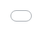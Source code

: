 <!-- .slide: data-background="img/kotoba-logo-bg.png""-->
<!-- .slide: data-background-size="contain"-->
<!-- .slide: data-background-opacity="0.5"-->

## RN (等)でRealtime
## Voice AIプロダクトを作る

darai: Kotoba Technologies

@React Native Meetup #21

<!-- title/アプリ紹介 -->
<a href="https://apps.apple.com/app/id6740851285" target="_blank"><img src="./img/dotsu.png" width="80" height="80"/></a>

---

<!-- .slide: data-background="img/kotoba-logo-bg.png""-->
<!-- .slide: data-background-size="contain"-->
<!-- .slide: data-background-opacity="0.5"-->

<iframe src="./index.html" style="position:fixed; top:0; left:0; bottom:0; right:0; width:100%; height:100%; border:none; margin:0; padding:0; overflow:hidden; z-index:999999; min-height: 660px;">

---

<!-- .slide: data-background="img/kotoba-logo-bg.png""-->
<!-- .slide: data-background-size="contain"-->
<!-- .slide: data-background-opacity="0.1"-->

## bare ReactNative 採用理由

---

<!-- .slide: data-background="img/kotoba-logo-bg.png""-->
<!-- .slide: data-background-size="contain"-->
<!-- .slide: data-background-opacity="0.1"-->

1. Next.js でWebのDemo
1. (bare) ReactNative (v76) でiOS & Web Product
  - Web はviteで
1. tauri でMac & Windows Product
  - ReactNative Windows & Mac は? :thinking_face:

<hr/>

- プロダクト化はマルチプラットフォームで！
- 少人数(1,2人)なのでコードを共通化したい
- Audio Streamingライブラリはnativeをいじりたくてbare選択
  - SafariやWebView では後述の課題

Note: Kotobaテクノロジーズでは、iOSアプリ/デスクトップアプリ/ウェブアプリで音声AIプロダクトを開発しています。
専属エンジニアは自分1人です。なのでワンコードですべてのプラットフォームで使えるソリューションを探していました。

---

<!-- .slide: data-background="img/system_audio.png""-->
<!-- .slide: data-background-size="contain"-->
<!-- .slide: data-background-position="right"-->
<!-- .slide: data-background-opacity="0.3"-->

### Tauri (v2) も使い始めた

- 要件: システムオーディオ取りたい
  - iOS AUE/Android AudioPlaybackCaptureはコラボ前提
  - BlackHole/VB-Cable 無しで音声キャプチャしたい
  - OSX: [Audio Tap API](https://developer.apple.com/documentation/coreaudio/capturing-system-audio-with-core-audio-taps)
    - Web Audio API/MediaDevices APIのデバイスとは別
    - [Electronではサポート外](https://www.electronjs.org/ja/docs/latest/api/desktop-capturer#caveats)
- どのエコシステムでも1コードじゃ済まない
  - 拡張子でimport moduleが変わるのは素晴らしいけれど

エコシステム比較 | fork | star | latest commit
--- | --- | --- | ---
[Tauri](https://github.com/tauri-apps/tauri) | 2.8k | 91.4k | 5h
[RN win](https://github.com/microsoft/react-native-windows) | 1.2k | 16.7k | 2days
[RN mac](https://github.com/microsoft/react-native-macos) | 146 | 3.8k | 3days

Note: 

Audio Unit Extensions: AUE 旧Inter-App Audio: IAA, audiobusなどDTM向け.他のアプリのオーディオ出力をキャプチャしてミキシングすることが可能

Picture in Picture+Dotsuで音声を取れないか？=>試したら片方が強制的にオフになり不可

Android manifest: allowAudioPlaybackCapture
AudioPlaybackCapture APIを使えば可能だが、キャプチャ元のアプリの明示的な許可設定が必要
ほとんどのアプリが不可な様子。chromium系は一括でfalseぽい
https://source.chromium.org/chromium/chromium/src/+/main:chrome/android/java/AndroidManifest.xml;l=214;bpv=1;bpt=0;drc=cc2a44eb4b27f696db7cd142be203d5aca9f2bdc

tauri
backendがrustでC系と結合しやすいため、win/macのネイティブAPIを触るには良い
Electronではシステム音声キャプチャがサポート外であることはドキュメントに書かれている

ネイティブAPIを触る必要があるなら、ネイティブ実装の方がシンプルで早いかと
- Tauriなら、メモリ、所有権、スレッド間共有あたりを丁寧にやらないと死ぬことがわかった（あとデバッグがむずい）

------

<!-- .slide: data-background="img/system_audio.png""-->
<!-- .slide: data-background-size="contain"-->
<!-- .slide: data-background-position="right"-->

---

<!-- .slide: data-background="img/kotoba-logo-bg.png""-->
<!-- .slide: data-background-size="contain"-->
<!-- .slide: data-background-opacity="0.1"-->

### Appendix. Expo機能をbare RNで使う

- OTAアップデート
  - [MicroSoft code push](https://github.com/microsoft/code-push-server): サービス終了、OSS化
  - [react-native-ota-hot-update](https://github.com/vantuan88291/react-native-ota-hot-update): 40 fork/419 star
  - [hot-updater](https://github.com/gronxb/hot-updater): 41 fork/541 star
    - どちらもNew architecture対応
- Clerk
  - [`@clerk/clerk-expo`](https://clerk.com/docs/references/expo/overview): 公式SDK
  - bare RNから使うにはProviderを作って `@clerk/clerk-react` を
  
Note: 野良実装を参考. star 0だけど実装は参考になる

---

<!-- .slide: data-background="img/kotoba-logo-bg.png""-->
<!-- .slide: data-background-size="contain"-->
<!-- .slide: data-background-opacity="0.1"-->

## Realtime通信とVoice Data

---

<!-- .slide: data-background="img/opus15.png""-->
<!-- .slide: data-background-size="contain"-->
<!-- .slide: data-background-opacity="0.1"-->

### Web/電話回線で Realtime通信するなら

API | 遅延 | Protocol | 説明
--- | ---| ---
WebRTC | ~0.1s | RTP他 | 準備大変,今のClient最有力,[opus1.5](https://speakerdeck.com/tetter27/webrtc-to-wasm-noguan-xi-wozhen-rifan-tutemita?slide=16)/[MLow](https://zenn.dev/yuki_uchida/articles/d4f32375cde297)期待
WebSocket | ~0.1s | HTTP1 | 簡単、Client/Server/電話、mqttも話せる
gRPC | ? | HTTP2 | Webの実装待ち?
RTMP | 5s | TCP |
HLS | 10s | HTTP1/2 |
HTTP chunked encoding | ? | HTTP1 | OpenAI Streaming APIなどで使われる

Note: 遅延はaudio
meta社員もRTCおすすめ
mqtt over websocket
https://qiita.com/emqx_japan/items/44494fe8ed29eb0c2521

RTMP遅延 Real-Time Messaging Protocol
https://www.dpsj.co.jp/tech-articles/wowza-blog-rtmp

HLS遅延 HTTP Live Streaming
https://note.com/standfm_company/n/nc9d5eb129bc7

chromeのopusのversion : v1.3.1 +a
https://chromium.googlesource.com/chromium/src/+/HEAD/third_party/opus/README.chromium のcommit hash
https://opus-codec.org/development/ からの
https://gitlab.xiph.org/xiph/opus/-/commit/8cf872a186b96085b1bb3a547afd598354ebeb87 2022/11
opus 1.5 release 2024年3月4日

------

<!-- .slide: data-background="img/opus15.png""-->
<!-- .slide: data-background-size="contain"-->

出典: WebRTC と Wasm の関係を振り返ってみた by tetter
https://speakerdeck.com/tetter27/webrtc-to-wasm-noguan-xi-wozhen-rifan-tutemita?slide=16

---

<!-- .slide: data-background="img/kotoba-logo-bg.png""-->
<!-- .slide: data-background-size="contain"-->
<!-- .slide: data-background-opacity="0.1"-->

### Voice AI界隈のRealtime API

- OpenAI Realtime API
  - WebSocket or WebRTC
  - input format `pcm16`, `g711_ulaw` or `g711_alaw` 24kHz (※)
- baidu
  - WebSocket
  - input format `pcm16` 16kHz
- Kotoba Tech
  - 近日WebSocket版をリリース予定

※ 16-bit PCM at a 24kHz sample rate, 1 channel, and little-endian byte order

Note:
https://aca.bce.baidu.com/doc/SPEECH/s/jlbxejt2i
https://platform.openai.com/docs/guides/realtime

G.711 A-law (g711_alaw)
	•	使用地域:
主にヨーロッパや多くの国際標準（ITU-Tで採用）で利用されます。
	•	特徴:
	•	A-law は、動的レンジ（音の強弱の幅）を広げつつ、雑音の影響を軽減するためのコンパウンディング（圧縮）アルゴリズムです。

  G.711 μ-law (g711_ulaw)
	•	使用地域:
主に北米や日本などで採用されています。
	•	特徴:
	•	μ-law は、A-law に比べてより高い圧縮率を実現し、低信号レベルでの分解能をさらに向上させる設計になっています。

主な違いと使い分け
	•	コンパウンディングの違い:
A-law と μ-law は、非線形にリニアPCM信号を圧縮するための異なる数式や圧縮パラメーター（圧縮曲線）を持っています。
	•	A-law:
線形部分がより大きいように設計され、低レベル信号の解像度を抑える一方で、圧縮時の雑音が低減される傾向があります。
	•	μ-law:
低レベル信号に対してより高い分解能が確保されるため、特に北米や日本において有利とされています。
	•	地域の慣習:
地域標準や既存の通信ネットワークに合わせ、ヨーロッパでは A-law、北米・日本では μ-law が採用されることが多いです。
	•	通信ネットワーク間での互換性のために、どちらか一方のアルゴリズムが採用されている場合があり、エンドツーエンドで同じアルゴリズムを使用する必要があります。
	•	音質やダイナミックレンジ:
両者とも 64 kbps という同等のビットレートですが、圧縮曲線の違いにより、同じ環境下でもわずかに音質やダイナミックレンジの感じ方が異なります。用途や環境に応じて最適な方が選ばれます。

---

<!-- .slide: data-background="img/audio.png""-->
<!-- .slide: data-background-size="contain"-->
<!-- .slide: data-background-opacity="0.1"-->

### PCM? SamplingRate? 

- PCM（パルス符号変調）: 連続値である音を時間軸上の離散的な振幅値として記録する方法
- 振幅: 16bit = 2byte = -32768~32768 で音の強度を表す
- SamplingRate: ある時刻における振幅の値
  -  Rateが高い=標本点が多い=再現度

Format
- pcm16
- audio/wav: pcmにヘッダをつけただけ
- audio/ogg;codec=opus: ogg形式かつopusで圧縮

Note:
音の他の要素は? v=fr=高低, 振幅=大きさ
pcm16, g711_ulaw, or g711_alaw
input audio must be 16-bit PCM at a 24kHz sample rate, single channel (mono), and little-endian byte order.

------

<!-- .slide: data-background="img/audio.png""-->
<!-- .slide: data-background-size="contain"-->

出典: データサイエンスと音声処理技術　①音声データ処理 (S2-109) https://www.youtube.com/watch?v=mMeAwAsnpqc

---

### Chunkサイズ計算式

<!-- .slide: data-background="img/kotoba-logo-bg.png""-->
<!-- .slide: data-background-size="contain"-->
<!-- .slide: data-background-opacity="0.1"-->

```js
import {...} from "@dr.pogodin/react-native-audio";

const stream = new InputAudioStream(
  AUDIO_SOURCES.MIC,
  16000, // Sample rate in Hz.
  CHANNEL_CONFIGS.MONO, // 1 channel cf, chromeは2ch
  AUDIO_FORMATS.PCM_16BIT, // pcm16
  3200, // Sampling size.
  false // stopInBackground
)
stream.addChunkListener((chunk, chunkId) => {
  webSocketRef.current.send(new Int16Array(chunk.buffer));
}) // => 3200/16000=0.2s おきに 3200*2byte*1=6.4kb => 32kbps
stream.start()
```

cf, Safari/iOS WebViewだと48kHz固定、2ch => 6倍多くなる

cf, [Meta調べ](https://zenn.dev/yuki_uchida/articles/d4f32375cde297)だとユーザーの
25%は 250kbps 未満, 50%は 400kbps 未満, 95%は 450kbps 未満

Note:
今僕の方340バイトおきに音声バッファ処理されててあまりにも短い気がしており
30s voice 200msで捌く

RTCでは16KBにまでにすべき RFC8831
https://speakerdeck.com/sublimer/motutoda-kinatetawosong-rimasenka-erakakorokorochu-ruyounatetatesu?slide=9

---

<!-- .slide: data-background="img/kotoba-logo-bg.png""-->
<!-- .slide: data-background-size="contain"-->
<!-- .slide: data-background-opacity="0.1"-->

### スケールする実装のために

- chunk sizeとネットワーク帯域
- GPU確保が難しくBE Regionが日本とは限らない
- 流量制御
  - [NTT Comm @sublimerさんのWebRTCでの制御の話](https://speakerdeck.com/sublimer/motutoda-kinatetawosong-rimasenka-erakakorokorochu-ruyounatetatesu?slide=12)
  - [Node.js Core API: Stream](https://nodejs.org/docs/latest/api/stream.html) のback-pressure, HighWaterMark
  - HTTP ならleaky bucketアルゴリズム

Note:
python FastAPIだと自前で

---

<!-- .slide: data-background="img/hiring.png""-->
<!-- .slide: data-background-size="contain"-->
<!-- .slide: data-background-opacity="0.3"-->
<!-- .slide: style="text-align: center;"-->

### 終わり

s2s はさらに難度が上がります。

またLTできれば :laughing: 

Note: https://github.com/kyutai-labs/moshi/issues/77

---

<!-- .slide: data-background="img/hiring.png""-->
<!-- .slide: data-background-size="contain"-->

<!--embed src="./kotoba_hiring.pdf" type="application/pdf" style="width: 100vw; height: 100vh;"-->

---

<!-- .slide: data-background="img/study.png""-->
<!-- .slide: data-background-size="contain"-->

